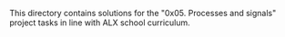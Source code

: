 This directory contains solutions for the "0x05. Processes and signals" project tasks in line with ALX school curriculum.
